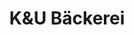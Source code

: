---
title: "K&U Bäckerei"
url: /offenburg/kundu-baeckerei-bertha-von-suttner-strasse/
shop: Bäckerei
---